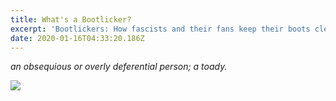 ```yaml
---
title: What's a Bootlicker?
excerpt: 'Bootlickers: How fascists and their fans keep their boots clean.'
date: 2020-01-16T04:33:20.186Z
---
```

*an obsequious or overly deferential person; a toady.*

![](/uploads/bootlicker.png)

